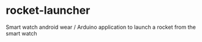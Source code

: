 rocket-launcher
===============

Smart watch android wear / Arduino application to launch a rocket from the smart watch
